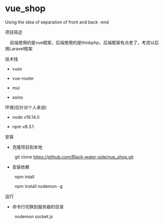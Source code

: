 # vue_shop
Using the idea of separation of front and back -end    
  
项目简述  
  
&nbsp;&nbsp;&nbsp;&nbsp;前端使用的是vue框架，后端使用的是thinkphp，后端框架有点老了，考虑以后用Laravel框架  
  
技术栈  
  
* vuex  
  
* vue-router  
  
* mui  
   
* axios  
  
环境(仅针对个人来说)

* node v16.14.0  
  
* npm v8.3.1  
  
安装  
  
* 克隆项目到本地  
  
&nbsp;&nbsp;&nbsp;&nbsp;&nbsp;&nbsp;&nbsp;&nbsp;git clone https://github.com/Black-water-side/vue_shop.git
  
* 安装依赖  
  
&nbsp;&nbsp;&nbsp;&nbsp;&nbsp;&nbsp;&nbsp;&nbsp;npm intall  
  
&nbsp;&nbsp;&nbsp;&nbsp;&nbsp;&nbsp;&nbsp;&nbsp;npm install nodemon -g  
  
运行  
  
* 命令行切换到服务器的目录  
  
&nbsp;&nbsp;&nbsp;&nbsp;&nbsp;&nbsp;&nbsp;&nbsp;nodemon socket.js  
